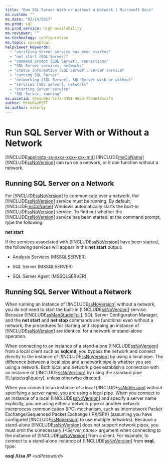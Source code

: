 ```yaml
---
title: "Run SQL Server With or Without a Network | Microsoft Docs"
ms.custom: ""
ms.date: "03/14/2017"
ms.prod: sql
ms.prod_service: high-availability
ms.reviewer: ""
ms.technology: configuration
ms.topic: conceptual
helpviewer_keywords: 
  - "verifying Server service has been started"
  - "net start [SQL Server]"
  - "command prompt [SQL Server], connections"
  - "SQL Server services, networks"
  - "status information [SQL Server], Server service"
  - "running SQL Server"
  - "networking [SQL Server], SQL Server with or without"
  - "services [SQL Server], networks"
  - "starting Server service"
  - "SQL Server, running"
ms.assetid: 54eac961-5c7a-4481-982d-f93a64b5c2f4
author: MikeRayMSFT
ms.author: mikeray
---
```

# Run SQL Server With or Without a Network
[!INCLUDE[appliesto-ss-xxxx-xxxx-xxx-md](../../includes/appliesto-ss-xxxx-xxxx-xxx-md.md)]
  [!INCLUDE[msCoName](../../includes/msconame-md.md)] [!INCLUDE[ssNoVersion](../../includes/ssnoversion-md.md)] can run on a network, or it can function without a network.  
  
## Running SQL Server on a Network  
 For [!INCLUDE[ssNoVersion](../../includes/ssnoversion-md.md)] to communicate over a network, the [!INCLUDE[ssNoVersion](../../includes/ssnoversion-md.md)] service must be running. By default, [!INCLUDE[msCoName](../../includes/msconame-md.md)] Windows automatically starts the built-in [!INCLUDE[ssNoVersion](../../includes/ssnoversion-md.md)] service. To find out whether the [!INCLUDE[ssNoVersion](../../includes/ssnoversion-md.md)] service has been started, at the command prompt, type the following:  
  
 **net start**  
  
 If the services associated with [!INCLUDE[ssNoVersion](../../includes/ssnoversion-md.md)] have been started, the following services will appear in the **net start** output:  
  
-   Analysis Services (MSSQLSERVER)  
  
-   SQL Server (MSSQLSERVER)  
  
-   SQL Server Agent (MSSQLSERVER)  
  
## Running SQL Server Without a Network  
 When running an instance of [!INCLUDE[ssNoVersion](../../includes/ssnoversion-md.md)] without a network, you do not need to start the built-in [!INCLUDE[ssNoVersion](../../includes/ssnoversion-md.md)] service. Because [!INCLUDE[ssManStudioFull](../../includes/ssmanstudiofull-md.md)], SQL Server Configuration Manager, and the **net start** and **net stop** commands are functional even without a network, the procedures for starting and stopping an instance of [!INCLUDE[ssNoVersion](../../includes/ssnoversion-md.md)] are identical for a network or stand-alone operation.  
  
 When connecting to an instance of a stand-alone [!INCLUDE[ssNoVersion](../../includes/ssnoversion-md.md)] from a local client such as **sqlcmd**, you bypass the network and connect directly to the instance of [!INCLUDE[ssNoVersion](../../includes/ssnoversion-md.md)] by using a local pipe. The difference between a local pipe and a network pipe is whether you are using a network. Both local and network pipes establish a connection with an instance of [!INCLUDE[ssNoVersion](../../includes/ssnoversion-md.md)] by using the standard pipe (\\\\.\pipe\sql\query), unless otherwise directed.  
  
 When you connect to an instance of a local [!INCLUDE[ssNoVersion](../../includes/ssnoversion-md.md)] without specifying a server name, you are using a local pipe. When you connect to an instance of a local [!INCLUDE[ssNoVersion](../../includes/ssnoversion-md.md)] and specify a server name explicitly, you are using either a network pipe or another network interprocess communication (IPC) mechanism, such as Internetwork Packet Exchange/Sequenced Packet Exchange (IPX/SPX) (assuming you have configured [!INCLUDE[ssNoVersion](../../includes/ssnoversion-md.md)] to use multiple networks). Because a stand-alone [!INCLUDE[ssNoVersion](../../includes/ssnoversion-md.md)] does not support network pipes, you must omit the unnecessary **/**_<Server_name>_ argument when connecting to the instance of [!INCLUDE[ssNoVersion](../../includes/ssnoversion-md.md)] from a client. For example, to connect to a stand-alone instance of [!INCLUDE[ssNoVersion](../../includes/ssnoversion-md.md)] from **osql**, type:  
  
 **osql /Usa /P** _\<saPassword>_  
  
  
